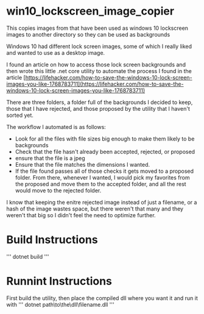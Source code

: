 # win10_lockscreen_image_copier
This copies images from that have been used as windows 10 lockscreen images to another directory so they can be used as backgrounds

Windows 10 had different lock screen images, some of which I really liked and wanted to use as a desktop image.

I found an article on how to access those lock screen backgrounds and then wrote this little .net core utility
to automate the process I found in the article [https://lifehacker.com/how-to-save-the-windows-10-lock-screen-images-you-like-1768783711](https://lifehacker.com/how-to-save-the-windows-10-lock-screen-images-you-like-1768783711)

There are three folders, a folder full of the backgrounds I decided to keep, those that I have rejected, and those proposed by the utility that I haven't sorted yet.

The workflow I automated is as follows:
* Look for all the files with file sizes big enough to make them likely to be backgrounds
* Check that the file hasn't already been accepted, rejected, or proposed
* ensure that the file is a jpeg
* Ensure that the file matches the dimensions I wanted.
* If the file found passes all of those checks it gets moved to a proposed folder.
From there, whenever I wanted, I would pick my favorites from the proposed and move them to the accepted folder, and all the rest would move to the rejected folder.

I know that keeping the enitre rejected image instead of just a filename, or a hash of the image wastes space, but there weren't that many and they weren't that big so I didn't feel the need to optimize further.

# Build Instructions
'''
dotnet build
'''

# Runnint Instructions
First build the utility, then place the compiled dll where you want it and run it with 
'''
dotnet path\to\the\dll\filename.dll
'''
 
